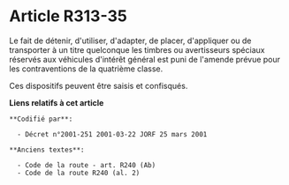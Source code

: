 # Article R313-35

Le fait de détenir, d'utiliser, d'adapter, de placer, d'appliquer ou de transporter à un titre quelconque les timbres ou
avertisseurs spéciaux réservés aux véhicules d'intérêt général est puni de l'amende prévue pour les contraventions de la
quatrième classe.

Ces dispositifs peuvent être saisis et confisqués.

**Liens relatifs à cet article**

	**Codifié par**:

	  - Décret n°2001-251 2001-03-22 JORF 25 mars 2001

	**Anciens textes**:

	  - Code de la route - art. R240 (Ab)
	  - Code de la route R240 (al. 2)
